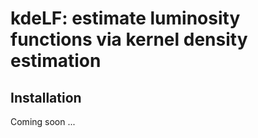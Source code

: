 # kdeLF: estimate luminosity functions via kernel density estimation

## Installation
Coming soon ...



